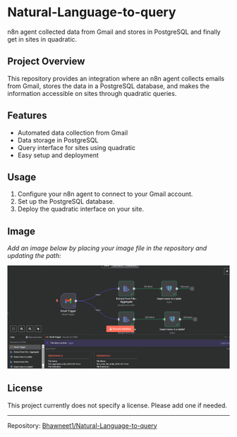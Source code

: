 # Natural-Language-to-query

n8n agent collected data from Gmail and stores in PostgreSQL and finally get in sites in quadratic.

## Project Overview

This repository provides an integration where an n8n agent collects emails from Gmail, stores the data in a PostgreSQL database, and makes the information accessible on sites through quadratic queries.

## Features

- Automated data collection from Gmail
- Data storage in PostgreSQL
- Query interface for sites using quadratic
- Easy setup and deployment

## Usage

1. Configure your n8n agent to connect to your Gmail account.
2. Set up the PostgreSQL database.
3. Deploy the quadratic interface on your site.

## Image

_Add an image below by placing your image file in the repository and updating the path:_

![Project Screenshot](pic.png)

## License

This project currently does not specify a license. Please add one if needed.

---
Repository: [Bhawneet1/Natural-Language-to-query](https://github.com/Bhawneet1/Natural-Language-to-query)
